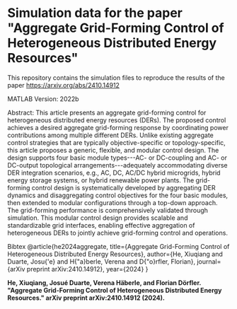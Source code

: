 # Simulation data for the paper "Aggregate Grid-Forming Control of Heterogeneous Distributed Energy Resources"
This repository contains the simulation files to reproduce the results of the paper https://arxiv.org/abs/2410.14912

MATLAB Version: 2022b

Abstract: This article presents an aggregate grid-forming control for heterogeneous distributed energy resources (DERs). The proposed control achieves a desired aggregate grid-forming response by coordinating power contributions among multiple different DERs. Unlike existing aggregate control strategies that are typically objective-specific or topology-specific, this article proposes a generic, flexible, and modular control design. The design supports four basic module types---AC- or DC-coupling and AC- or DC-output topological arrangements---adequately accommodating diverse DER integration scenarios, e.g., AC, DC, AC/DC hybrid microgrids, hybrid energy storage systems, or hybrid renewable power plants. The grid-forming control design is systematically developed by aggregating DER dynamics and disaggregating control objectives for the four basic modules, then extended to modular configurations through a top-down approach. The grid-forming performance is comprehensively validated through simulation. This modular control design provides scalable and standardizable grid interfaces, enabling effective aggregation of heterogeneous DERs to jointly achieve grid-forming control and operations.


Bibtex
@article{he2024aggregate,
  title={Aggregate Grid-Forming Control of Heterogeneous Distributed Energy Resources},
  author={He, Xiuqiang and Duarte, Josu{\'e} and H{\"a}berle, Verena and D{\"o}rfler, Florian},
  journal={arXiv preprint arXiv:2410.14912},
  year={2024}
}

**He, Xiuqiang, Josué Duarte, Verena Häberle, and Florian Dörfler. "Aggregate Grid-Forming Control of Heterogeneous Distributed Energy Resources." arXiv preprint arXiv:2410.14912 (2024).**
